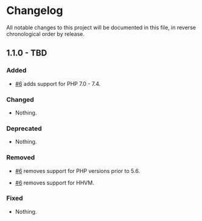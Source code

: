 # Changelog

All notable changes to this project will be documented in this file, in reverse chronological order by release.

## 1.1.0 - TBD

### Added

- [#6](https://github.com/zfcampus/zf-apigility-welcome/pull/6) adds support for PHP 7.0 - 7.4.

### Changed

- Nothing.

### Deprecated

- Nothing.

### Removed

- [#6](https://github.com/zfcampus/zf-apigility-welcome/pull/6) removes support for PHP versions prior to 5.6.

- [#6](https://github.com/zfcampus/zf-apigility-welcome/pull/6) removes support for HHVM.

### Fixed

- Nothing.
